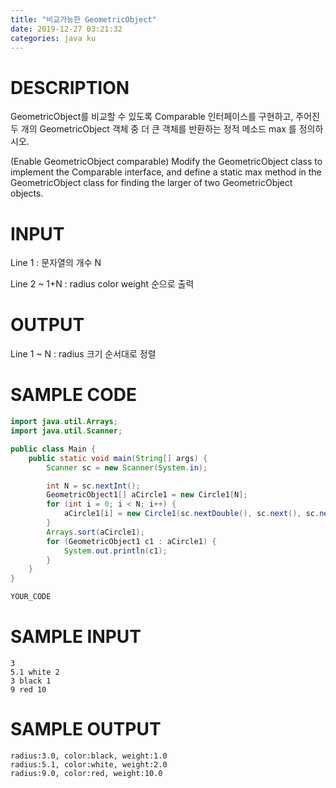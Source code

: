```yaml
---
title: "비교가능한 GeometricObject"
date: 2019-12-27 03:21:32
categories: java ku
---
```


# DESCRIPTION
GeometricObject를 비교할 수 있도록 Comparable 인터페이스를 구현하고, 주어진 두 개의 GeometricObject 객체 중 더 큰 객체를 반환하는 정적 메소드 max 를 정의하시오.

(Enable GeometricObject comparable) Modify the GeometricObject class to implement the Comparable interface, and define a static max method in the GeometricObject class for finding the larger of two GeometricObject objects. 

# INPUT
Line 1 : 문자열의 개수 N

Line 2 ~ 1+N : radius color weight 순으로 출력

# OUTPUT
Line 1 ~ N : radius 크기 순서대로 정렬

# SAMPLE CODE
```java
import java.util.Arrays;
import java.util.Scanner;

public class Main {
    public static void main(String[] args) {
        Scanner sc = new Scanner(System.in);

        int N = sc.nextInt();
        GeometricObject1[] aCircle1 = new Circle1[N];
        for (int i = 0; i < N; i++) {
            aCircle1[i] = new Circle1(sc.nextDouble(), sc.next(), sc.nextDouble());
        }
        Arrays.sort(aCircle1);
        for (GeometricObject1 c1 : aCircle1) {
            System.out.println(c1);
        }
    }
}

YOUR_CODE
```

# SAMPLE INPUT
```
3
5.1 white 2
3 black 1
9 red 10
```

# SAMPLE OUTPUT
```
radius:3.0, color:black, weight:1.0
radius:5.1, color:white, weight:2.0
radius:9.0, color:red, weight:10.0
```

<script src="https://gist.github.com/DetegiCE/ce1a24aae05712371c5c4a156ec3940f.js"></script>
